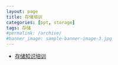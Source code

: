 ```yaml
---
layout: page
title: 存储培训
categories: [ppt, storage]
tags: 存储
#permalink: /archive/
#banner_image: sample-banner-image-3.jpg
---
```


<div>
  <ul class="arc-list">
    <li><a href="/storage-training">存储知识培训</a></li>
  </ul>
</div>
